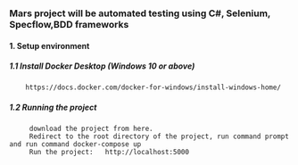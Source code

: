 ### Mars project will be automated testing using C#, Selenium, Specflow,BDD frameworks
#### 1. Setup environment
#####  1.1 Install Docker Desktop (Windows 10 or above)
		https://docs.docker.com/docker-for-windows/install-windows-home/
#####  1.2 Running the project
		 download the project from here.
		 Redirect to the root directory of the project, run command prompt and run command docker-compose up
		 Run the project: 	http://localhost:5000 
